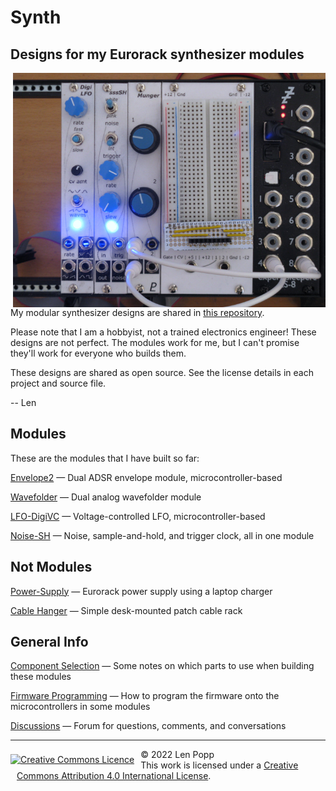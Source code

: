 # Synth

## Designs for my Eurorack synthesizer modules

<img src="https://raw.githubusercontent.com/Len42/Synth/main/docs/synth-photo.jpg" width=500px style="float:right">

My modular synthesizer designs are shared in [this repository](https://github.com/Len42/Synth).

Please note that I am a hobbyist, not a trained electronics engineer! These designs are not perfect. The modules work for me, but I can't promise they'll work for everyone who builds them.

These designs are shared as open source. See the license details in each project and source file.

-- Len

## Modules

These are the modules that I have built so far:

[Envelope2](https://github.com/Len42/Synth/tree/main/modules/Envelope2) &mdash; Dual ADSR envelope module, microcontroller-based

[Wavefolder](https://github.com/Len42/Synth/tree/main/modules/Wavefolder) &mdash; Dual analog wavefolder module

[LFO-DigiVC](https://github.com/Len42/Synth/tree/main/modules/LFO-DigiVC) &mdash; Voltage-controlled LFO, microcontroller-based

[Noise-SH](https://github.com/Len42/Synth/tree/main/modules/Noise-SH) &mdash; Noise, sample-and-hold, and trigger clock, all in one module

## Not Modules

[Power-Supply](https://github.com/Len42/Synth/tree/main/modules/Power-Supply) &mdash; Eurorack power supply using a laptop charger

[Cable Hanger](https://github.com/Len42/Synth/tree/design-hanger/misc/cable-hanger) &mdash; Simple desk-mounted patch cable rack

## General Info

[Component Selection](part-selection.html) &mdash; Some notes on which parts to use when building these modules

[Firmware Programming](firmware-programming.html) &mdash; How to program the firmware onto the microcontrollers in some modules

[Discussions](https://github.com/Len42/Synth/discussions) &mdash; Forum for questions, comments, and conversations

<hr /><div><div style="float:left; padding-right:10px;"><a rel="license" href="http://creativecommons.org/licenses/by/4.0/"><img alt="Creative Commons Licence" style="border-width:0; padding-top:8px;" src="https://i.creativecommons.org/l/by/4.0/88x31.png" /></a></div><div style="padding-left:10px;">© 2022 Len Popp<br />This work is licensed under a <a rel="license" href="http://creativecommons.org/licenses/by/4.0/">Creative Commons Attribution 4.0 International License</a>.</div></div>